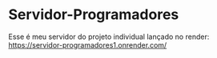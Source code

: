 # Servidor-Programadores
Esse é meu servidor do projeto individual lançado no render:
https://servidor-programadores1.onrender.com/
